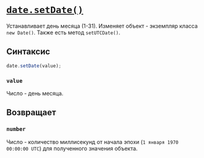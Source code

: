# [`date.setDate()`](../index.md)

Устанавливает день месяца (1-31). Изменяет объект - экземпляр класса `new Date()`. Также есть метод `setUTCDate()`.

## Синтаксис

```js
date.setDate(value);
```

### `value`

Число - день месяца.

## Возвращает

### `number`

Число - количество миллисекунд от начала эпохи (`1 января 1970 00:00:00 UTC`) для полученного значения объекта.
